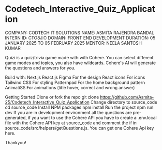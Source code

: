 # Codetech_Interactive_Quiz_Application

COMPANY: CODTECH IT SOLUTIONS
NAME: ASMITA RAJENDRA BANDAL 
INTERN ID: CTO8JIO
DOMAIN: FRONT END DEVELOPMENT
DURATION: 05 JANUARY 2025 TO 05 FEBRUARY 2025
MENTOR: NEELA SANTOSH KUMAR 

Quizi is a quiz/trivia game made with with Cohere. You can select different game modes and topics, you also have wildcards. Cohere's AI will generate the questions and answers for you.

Build with:
Next.js
React.js
Figma For the design
React icons For icons
Tailwind CSS For styling
Patternpad For the home background pattern
AnimatiSS For animations (title hover, correct and wrong answer)

Getting Started
Clone or fork the repo
git clone https://github.com/Asmita-25/Codetech_Interactive_Quiz_Application
Change directory to source_code
cd source_code
Install NPM packages
npm install
Run the project
npm run dev
If you are in development environment all the questions are pre-generated, if you want to use the Cohere API you have to create a .env.local file with the Cohere API key at source_code and comment the if in source_code/src/helpers/getQuestions.js. You can get one Cohere Api key here.

Thankyou!
